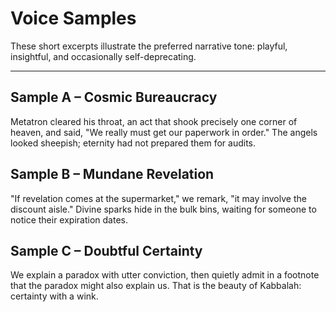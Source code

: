 # Voice Samples

These short excerpts illustrate the preferred narrative tone: playful, insightful, and occasionally self-deprecating.

---

## Sample A – Cosmic Bureaucracy
Metatron cleared his throat, an act that shook precisely one corner of heaven, and said, "We really must get our paperwork in order." The angels looked sheepish; eternity had not prepared them for audits.

## Sample B – Mundane Revelation
"If revelation comes at the supermarket," we remark, "it may involve the discount aisle." Divine sparks hide in the bulk bins, waiting for someone to notice their expiration dates.

## Sample C – Doubtful Certainty
We explain a paradox with utter conviction, then quietly admit in a footnote that the paradox might also explain us. That is the beauty of Kabbalah: certainty with a wink.
